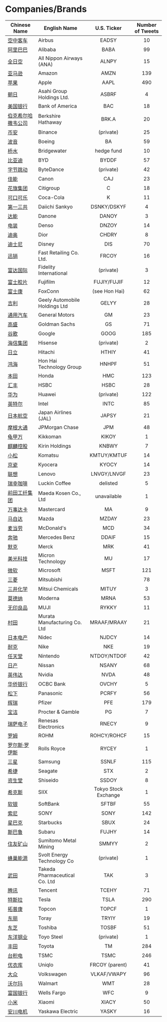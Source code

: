 # Companies/Brands
        
| Chinese Name | English Name | U.S. Ticker | Number of Tweets |
| ----- | ----- | :---: | :---: |
| [空中客车](空中客车.md) | Airbus | EADSY | 10 |
| [阿里巴巴](阿里巴巴.md) | Alibaba | BABA | 99 |
| [全日空](全日空.md) | All Nippon Airways (ANA) | ALNPY | 15 |
| [亚马逊](亚马逊.md) | Amazon | AMZN | 139 |
| [苹果](苹果.md) | Apple | AAPL | 490 |
| [朝日](朝日.md) | Asahi Group Holdings Ltd. | ASBRF | 4 |
| [美国银行](美国银行.md) | Bank of America | BAC | 18 |
| [伯克希尔哈撒韦公司](伯克希尔哈撒韦公司.md) | Berkshire Hathaway | BRK.A | 20 |
| [币安](币安.md) | Binance | (private) | 25 |
| [波音](波音.md) | Boeing | BA | 59 |
| [桥水](桥水.md) | Bridgewater | hedge fund | 10 |
| [比亚迪](比亚迪.md) | BYD | BYDDF | 57 |
| [字节跳动](字节跳动.md) | ByteDance | (private) | 42 |
| [佳能](佳能.md) | Canon | CAJ | 23 |
| [花旗集团](花旗集团.md) | Citigroup | C | 18 |
| [可口可乐](可口可乐.md) | Coca-Cola | K | 11 |
| [第一三共](第一三共.md) | Daiichi Sankyo | DSNKY/DSKYF | 4 |
| [达能](达能.md) | Danone | DANOY | 3 |
| [电装](电装.md) | Denso | DNZOY | 14 |
| [迪奥](迪奥.md) | Dior | CHDRY | 8 |
| [迪士尼](迪士尼.md) | Disney | DIS | 70 |
| [迅销](迅销.md) | Fast Retailing Co. Ltd. | FRCOY | 16 |
| [富达国际](富达国际.md) | Fidelity International | (private) | 3 |
| [富士胶片](富士胶片.md) | Fujifilm | FUJIY/FUJIF | 12 |
| [富士康](富士康.md) | FoxConn | (see Hon Hai) | 62 |
| [吉利](吉利.md) | Geely Automobile Holdings Ltd | GELYY | 28 |
| [通用汽车](通用汽车.md) | General Motors | GM | 23 |
| [高盛](高盛.md) | Goldman Sachs | GS | 71 |
| [谷歌](谷歌.md) | Google | GOOG | 185 |
| [海信集团](海信集团.md) | Hisense | (private) | 2 |
| [日立](日立.md) | Hitachi | HTHIY | 41 |
| [鸿海](鸿海.md) | Hon Hai Technology Group | HNHPF | 51 |
| [本田](本田.md) | Honda | HMC | 123 |
| [汇丰](汇丰.md) | HSBC | HSBC | 28 |
| [华为](华为.md) | Huawei | (private) | 122 |
| [英特尔](英特尔.md) | Intel | INTC | 85 |
| [日本航空](日本航空.md) | Japan Airlines (JAL) | JAPSY | 21 |
| [摩根大通](摩根大通.md) | JPMorgan Chase | JPM | 48 |
| [龟甲万](龟甲万.md) | Kikkoman | KIKOY | 1 |
| [麒麟控股](麒麟控股.md) | Kirin Holdings | KNBWY | 7 |
| [小松](小松.md) | Komatsu | KMTUY/KMTUF | 14 |
| [京瓷](京瓷.md) | Kyocera | KYOCY | 14 |
| [联想](联想.md) | Lenovo | LNVGY/LNVGF | 23 |
| [瑞幸咖啡](瑞幸咖啡.md) | Luckin Coffee | delisted | 5 |
| [前田工纤集团](前田工纤集团.md) | Maeda Kosen Co., Ltd | unavailable | 1 |
| [万事达卡](万事达卡.md) | Mastercard | MA | 9 |
| [马自达](马自达.md) | Mazda | MZDAY | 23 |
| [麦当劳](麦当劳.md) | McDonald's | MCD | 34 |
| [奔驰](奔驰.md) | Mercedes Benz | DDAIF | 15 |
| [默克](默克.md) | Merck | MRK | 41 |
| [美光科技](美光科技.md) | Micron Technology | MU | 17 |
| [微软](微软.md) | Microsoft | MSFT | 121 |
| [三菱](三菱.md) | Mitsubishi |  | 78 |
| [三井化学](三井化学.md) | Mitsui Chemicals | MITUY | 3 |
| [莫德纳](莫德纳.md) | Moderna | MRNA | 53 |
| [无印良品](无印良品.md) | MUJI | RYKKY | 11 |
| [村田](村田.md) | Murata Manufacturing Co. Ltd | MRAAF/MRAAY | 21 |
| [日本电产](日本电产.md) | Nidec | NJDCY | 14 |
| [耐克](耐克.md) | Nike | NKE | 19 |
| [任天堂](任天堂.md) | Nintendo | NTDOY/NTDOF | 42 |
| [日产](日产.md) | Nissan | NSANY | 68 |
| [英伟达](英伟达.md) | Nvidia | NVDA | 48 |
| [华侨银行](华侨银行.md) | OCBC Bank | OVCHY | 5 |
| [松下](松下.md) | Panasonic | PCRFY | 56 |
| [辉瑞](辉瑞.md) | Pfizer | PFE | 179 |
| [宝洁](宝洁.md) | Procter & Gamble | PG | 7 |
| [瑞萨电子](瑞萨电子.md) | Renesas Electronics | RNECY | 9 |
| [罗姆](罗姆.md) | ROHM | ROHCY/ROHCF | 15 |
| [罗尔斯·罗伊斯](罗尔斯·罗伊斯.md) | Rolls Royce | RYCEY | 1 |
| [三星](三星.md) | Samsung | SSNLF | 115 |
| [希捷](希捷.md) | Seagate | STX | 2 |
| [资生堂](资生堂.md) | Shiseido | SSDOY | 8 |
| [希克斯](希克斯.md) | SIIX | Tokyo Stock Exchange | 1 |
| [软银](软银.md) | SoftBank | SFTBF | 55 |
| [索尼](索尼.md) | SONY | SONY | 142 |
| [星巴克](星巴克.md) | Starbucks | SBUX | 24 |
| [斯巴鲁](斯巴鲁.md) | Subaru | FUJHY | 14 |
| [住友矿山](住友矿山.md) | Sumitomo Metal Mining | SMMYY | 2 |
| [蜂巢能源](蜂巢能源.md) | Svolt Energy Technology Co | (private) | 1 |
| [武田](武田.md) | Takeda Pharmaceutical Co. Ltd | TAK | 3 |
| [腾讯](腾讯.md) | Tencent | TCEHY | 71 |
| [特斯拉](特斯拉.md) | Tesla | TSLA | 290 |
| [拓普康](拓普康.md) | Topcon | TOPCF | 1 |
| [东丽](东丽.md) | Toray | TRYIY | 19 |
| [东芝](东芝.md) | Toshiba | TOSBF | 51 |
| [东洋钢业](东洋钢业.md) | Toyo Steel | (private) | 1 |
| [丰田](丰田.md) | Toyota | TM | 284 |
| [台积电](台积电.md) | TSMC | TSMC | 246 |
| [优衣库](优衣库.md) | Uniqlo | FRCOY (parent) | 41 |
| [大众](大众.md) | Volkswagen | VLKAF/VWAPY | 96 |
| [沃尔玛](沃尔玛.md) | Walmart | WMT | 28 |
| [富国银行](富国银行.md) | Wells Fargo | WFC | 9 |
| [小米](小米.md) | Xiaomi | XIACY | 50 |
| [安川电机](安川电机.md) | Yaskawa Electric | YASKY | 16 |
